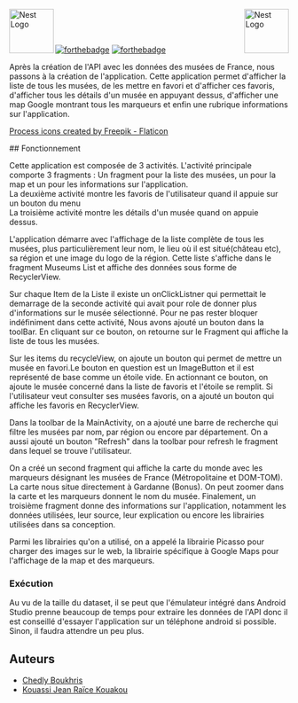 <p align="left">
  <a href="https://upload.wikimedia.org/wikipedia/commons/thumb/5/55/Logo_Mines_Saint-%C3%89tienne.svg/langfr-225px-Logo_Mines_Saint-%C3%89tienne.svg.png/" target="blank"><img src="https://upload.wikimedia.org/wikipedia/commons/thumb/5/55/Logo_Mines_Saint-%C3%89tienne.svg/langfr-225px-Logo_Mines_Saint-%C3%89tienne.svg.png" align="left" width="80" alt="Nest Logo" /></a>
</p>
<p align="left">
  <a href="https://upload.wikimedia.org/wikipedia/commons/thumb/6/64/Android_logo_2019_%28stacked%29.svg/langfr-144px-Android_logo_2019_%28stacked%29.svg.png" target="blank"><img src="https://upload.wikimedia.org/wikipedia/commons/thumb/6/64/Android_logo_2019_%28stacked%29.svg/langfr-144px-Android_logo_2019_%28stacked%29.svg.png" align="right" width="80" alt="Nest Logo" /></a>
</p> <br />
<br />
<br />

[![forthebadge](http://forthebadge.com/images/badges/built-with-love.svg)](http://forthebadge.com)  [![forthebadge](http://forthebadge.com/images/badges/powered-by-electricity.svg)](http://forthebadge.com)

Après la création de l'API avec les données des musées de France, nous passons à la création de
l'application. Cette application permet d'afficher la liste de tous les musées, de les mettre en favori et d'afficher ces favoris,
d'afficher tous les détails d'un musée en appuyant dessus,
d'afficher une map Google montrant tous les marqueurs et enfin une rubrique informations sur l'application.

<p align="left">
  <a href="https://www.flaticon.com/free-icons/process" title="process icons">Process icons created by Freepik - Flaticon</a>
</p>
## Fonctionnement

Cette application est composée de 3 activités.
L'activité principale comporte 3 fragments : Un fragment pour la liste des musées, un pour la map et un pour les informations sur l'application.  
La deuxième activité montre les favoris de l'utilisateur quand il appuie sur un bouton du menu  
La troisième activité montre les détails d'un musée quand on appuie dessus.  
  

L'application démarre avec l'affichage de la liste complète de tous les musées, plus particulièrement leur nom,
le lieu où il est situé(château etc), sa région et une image du logo de la région. Cette liste s'affiche dans le fragment Museums List
et affiche des données sous forme de RecyclerView.  
  

Sur chaque Item de la Liste il existe un onClickListner qui permettait le demarrage
de la seconde activité qui avait pour role de donner plus d'informations sur le musée sélectionné. Pour ne pas rester bloquer indéfiniment dans cette 
activité, Nous avons ajouté un bouton dans la toolBar. En cliquant sur ce bouton, on retourne sur le Fragment qui affiche la liste de tous les musées.  
  
Sur les items du recycleView, on ajoute un bouton qui permet de mettre un musée en favori.Le bouton en question est un ImageButton et il est représenté 
de base comme un étoile vide. En actionnant ce bouton, on ajoute le musée concerné dans la liste de favoris
et l'étoile se remplit. Si l'utilisateur veut consulter ses musées favoris, on a ajouté un bouton qui 
affiche les favoris en RecyclerView.  
  
Dans la toolbar de la MainActivity, on a ajouté une barre de recherche qui filtre les musées par nom, par région ou encore par département.
On a aussi ajouté un bouton "Refresh" dans la toolbar pour refresh le fragment dans lequel se trouve l'utilisateur.  

On a créé un second fragment qui affiche la carte du monde avec les marqueurs désignant les musées de France (Métropolitaine et DOM-TOM). 
La carte nous situe directement à Gardanne (Bonus). On peut zoomer dans la carte et les marqueurs donnent le nom du musée.
Finalement, un troisième fragment donne des informations sur l'application, notamment les données utilisées, leur source, leur explication ou encore les 
librairies utilisées dans sa conception.  

Parmi les librairies qu'on a utilisé, on a appelé la librairie Picasso pour charger des images sur le web,
la librairie spécifique à Google Maps pour l'affichage de la map et des marqueurs. 

### Exécution
Au vu de la taille du dataset, il se peut que l'émulateur intégré dans Android Studio prenne beaucoup de 
temps pour extraire les données de l'API donc il est conseillé d'essayer l'application sur un téléphone 
android si possible. Sinon, il faudra attendre un peu plus. 

## Auteurs
- [Chedly Boukhris](https://github.com/Chedly25)
- [Kouassi Jean Raïce Kouakou ](https://github.com/jeanraice)

